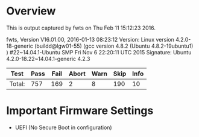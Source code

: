 # Overview

This is output captured by fwts on Thu Feb 11 15:12:23 2016.

fwts, Version V16.01.00, 2016-01-13 08:23:12
Version: Linux version 4.2.0-18-generic (buildd@lgw01-55) (gcc version 4.8.2 (Ubuntu 4.8.2-19ubuntu1) ) #22~14.04.1-Ubuntu SMP Fri Nov 6 22:20:11 UTC 2015
Signature: Ubuntu 4.2.0-18.22~14.04.1-generic 4.2.3

| Test           |Pass |Fail |Abort|Warn |Skip |Info |
|----------------|-----|-----|-----|-----|-----|-----|
| Total:         |  757|  169|    2|    8|  190|   10|


# Important Firmware Settings
- UEFI (No Secure Boot in configuration)
